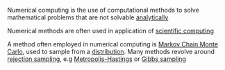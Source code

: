 Numerical computing is the use of computational methods to solve mathematical
problems that are not solvable [analytically](./analysis.md)

Numerical methods are often used in application of [scientific computing](./scientific_computing.md)


A method often employed in numerical computing is [Markov Chain Monte Carlo](./markovchainmontecarlo.md), used to sample from a [distribution](./distribution.md).
Many methods revolve around [rejection sampling](./rejection_sampling.md), e.g  [Metropolis-Hastings](./metropolis_hastings.md) or [Gibbs sampling](./gibbs_sampling.md)
